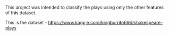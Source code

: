 This project was intended to classify the plays using only the other features of this dataset.

This is the dataset - https://www.kaggle.com/kingburrito666/shakespeare-plays
